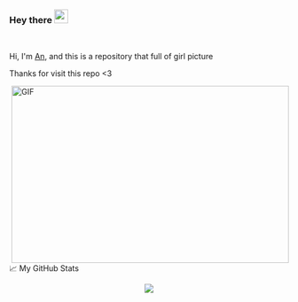 ### Hey there <img src="https://media.giphy.com/media/hvRJCLFzcasrR4ia7z/giphy.gif" width="25px">

<br />

Hi, I'm [An](https://github.com/a-dangtrung), and this is a repository that full of girl picture

Thanks for visit this repo <3


  <img align="right" alt="GIF" src="https://github.com/abhisheknaiidu/abhisheknaiidu/blob/master/code.gif?raw=true" width="500" height="320" /> 

📈 My GitHub Stats

<p align="center"> <img src="https://github-readme-stats.vercel.app/api?username=a-dangtrung&show_icons=true&theme=gotham%22%20alt=%22a-dangtrung" />
